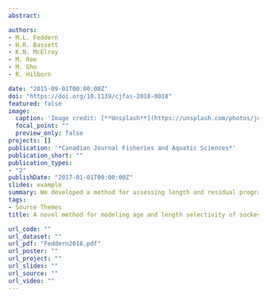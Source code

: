 ```yaml
---
abstract:

authors:
- M.L. Feddern
- H.R. Bassett
- K.N. McElroy
- M. Ree
- M. Gho
- R. Hilborn

date: "2015-09-01T00:00:00Z"
doi: "https://doi.org/10.1139/cjfas-2018-0018"
featured: false
image:
  caption: 'Image credit: [**Unsplash**](https://unsplash.com/photos/jdD8gXaTZsc)'
  focal_point: ""
  preview_only: false
projects: []
publication: '*Canadian Journal Fisheries and Aquatic Sciences*'
publication_short: ""
publication_types:
- "2"
publishDate: "2017-01-01T00:00:00Z"
slides: example
summary: We developed a method for assessing length and residual program selectivity for Port Moller test fishery.
tags:
- Source Themes
title: A novel method for modeling age and length selectivity of sockeye salmon as applied to the Bristol Bay Port Moller test fishery

url_code: ""
url_dataset: ""
url_pdf: "Feddern2018.pdf"
url_poster: ""
url_project: ""
url_slides: ""
url_source: ""
url_video: ""
---
```

